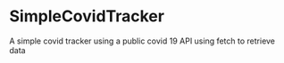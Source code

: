 # SimpleCovidTracker

A simple covid tracker using a public covid 19 API
using fetch to retrieve data
